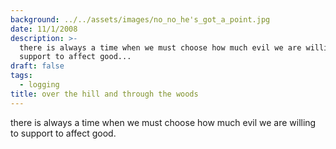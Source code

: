 ```yaml
---
background: ../../assets/images/no_no_he's_got_a_point.jpg
date: 11/1/2008
description: >-
  there is always a time when we must choose how much evil we are willing to
  support to affect good...
draft: false
tags:
  - logging
title: over the hill and through the woods
---
```


there is always a time when we must choose how much evil we are willing to support to affect good.
